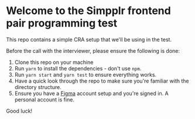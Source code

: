 # Welcome to the Simpplr frontend pair programming test

This repo contains a simple CRA setup that we'll be using in the test.  

Before the call with the interviewer, please ensure the following is done:

1. Clone this repo on your machine
2. Run `yarn` to install the dependencies - don't use `npm`.
3. Run `yarn start` and `yarn test` to ensure everything works.
4. Have a quick look through the repo to make sure you're familiar with the
   directory structure.
4. Ensure you have a [Figma](https://www.figma.com/) account setup and you're
   signed in. A personal account is fine.
   
Good luck!
